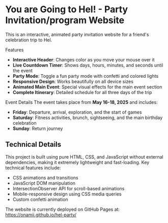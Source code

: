 # You are Going to Hel! - Party Invitation/program Website
This is an interactive, animated party invitation website for a friend's  celebration trip to Hel.

 Features
- **Interactive Header**: Changes color as you move your mouse over it
- **Live Countdown Timer**: Shows days, hours, minutes, and seconds until the event
- **Party Mode**: Toggle a fun party mode with confetti and colored lights
- **Responsive Design**: Works beautifully on all device sizes
- **Animated Main Event**: Special visual effects for the main event section
- **Complete Itinerary**: Detailed schedule for all three days of the trip

 Event Details
The event takes place from **May 16-18, 2025** and includes:
- **Friday**: Departure, arrival, exploration, and the start of games
- **Saturday**: Fitness activities, brunch, sightseeing, and the main birthday celebration 
- **Sunday**: Return journey

## Technical Details
This project is built using pure HTML, CSS, and JavaScript without external dependencies, making it extremely lightweight and fast-loading. Key technical features include:
- CSS animations and transitions
- JavaScript DOM manipulation
- IntersectionObserver API for scroll-based animations
- Mobile-responsive design using CSS media queries
- Custom confetti animation

The website is currently deployed on GitHub Pages at:
https://onamii.github.io/hel-party/

